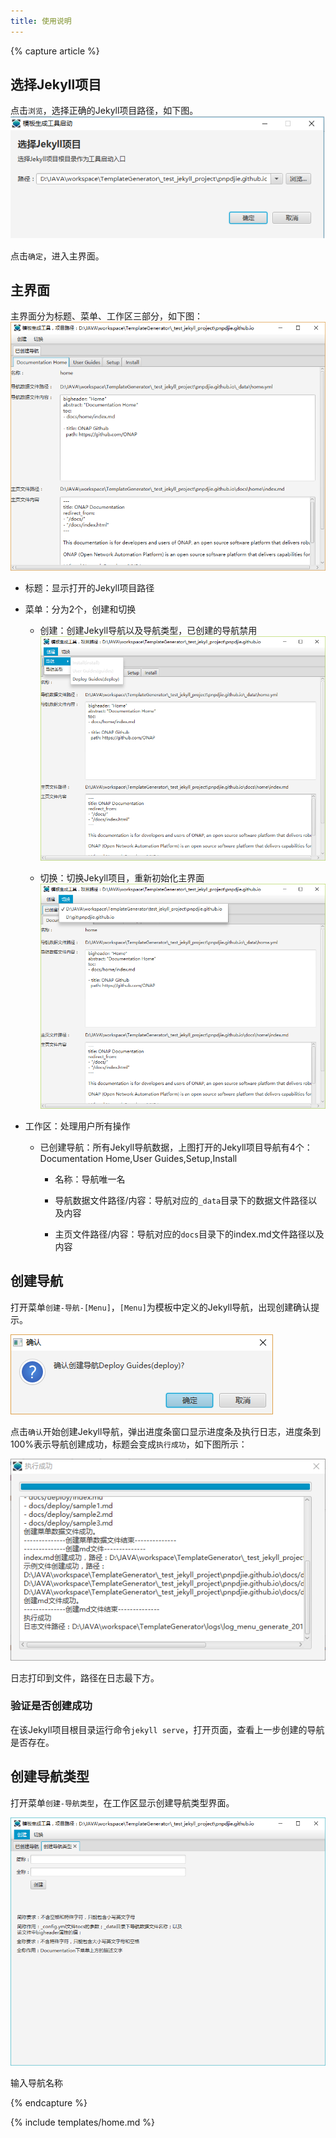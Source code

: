 ```yaml
---
title: 使用说明
---
```


{% capture article %}

## 选择Jekyll项目

点击`浏览`，选择正确的Jekyll项目路径，如下图。
![选择Jekyll项目](/images/docs/guides/jekyll/template-generator-launcher.png)

点击`确定`，进入主界面。

## 主界面

主界面分为标题、菜单、工作区三部分，如下图：
![主界面](/images/docs/guides/jekyll/template-generator-main.png)

* 标题：显示打开的Jekyll项目路径

* 菜单：分为2个，创建和切换

  * 创建：创建Jekyll导航以及导航类型，已创建的导航禁用![菜单-创建](/images/docs/guides/jekyll/template-generator-menu-create.png)

  * 切换：切换Jekyll项目，重新初始化主界面![菜单-创建](/images/docs/guides/jekyll/template-generator-menu-switch.png)

* 工作区：处理用户所有操作
  
  * 已创建导航：所有Jekyll导航数据，上图打开的Jekyll项目导航有4个：Documentation Home,User Guides,Setup,Install

    * 名称：导航唯一名

    * 导航数据文件路径/内容：导航对应的`_data`目录下的数据文件路径以及内容

    * 主页文件路径/内容：导航对应的`docs`目录下的index.md文件路径以及内容

## 创建导航

打开菜单`创建-导航-[Menu]`，`[Menu]`为模板中定义的Jekyll导航，出现创建确认提示。

![创建导航确认框](/images/docs/guides/jekyll/template-generator-create-menu-confirm.png)

点击`确认`开始创建Jekyll导航，弹出进度条窗口显示进度条及执行日志，进度条到100%表示导航创建成功，标题会变成`执行成功`，如下图所示：

![创建导航进度条](/images/docs/guides/jekyll/template-generator-create-menu-progress.png)

日志打印到文件，路径在日志最下方。

### 验证是否创建成功

在该Jekyll项目根目录运行命令`jekyll serve`，打开页面，查看上一步创建的导航是否存在。

## 创建导航类型

打开菜单`创建-导航类型`，在工作区显示创建导航类型界面。

![创建导航类型](/images/docs/guides/jekyll/template-generator-create-menutype.png)

输入导航名称

{% endcapture %}

{% include templates/home.md %}
